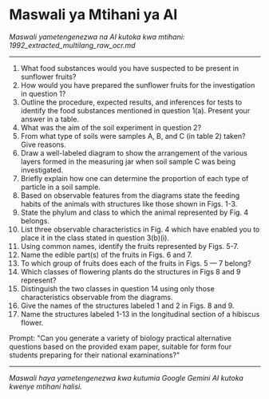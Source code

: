 # Maswali ya Mtihani ya AI
*Maswali yametengenezwa na AI kutoka kwa mtihani: 1992_extracted_multilang_raw_ocr.md*

---

1.  What food substances would you have suspected to be present in sunflower fruits?
2.  How would you have prepared the sunflower fruits for the investigation in question 1?
3.  Outline the procedure, expected results, and inferences for tests to identify the food substances mentioned in question 1(a). Present your answer in a table.
4.  What was the aim of the soil experiment in question 2?
5.  From what type of soils were samples A, B, and C (in table 2) taken? Give reasons.
6.  Draw a well-labeled diagram to show the arrangement of the various layers formed in the measuring jar when soil sample C was being investigated.
7. Briefly explain how one can determine the proportion of each type of particle in a soil sample.
8.  Based on observable features from the diagrams state the feeding habits of the animals with structures like those shown in Figs. 1-3.
9. State the phylum and class to which the animal represented by Fig. 4 belongs.
10. List three observable characteristics in Fig. 4 which have enabled you to place it in the class stated in question 3(b)(i).
11. Using common names, identify the fruits represented by Figs. 5-7.
12. Name the edible part(s) of the fruits in Figs. 6 and 7.
13. To which group of fruits does each of the fruits in Figs. 5 — 7 belong?
14. Which classes of flowering plants do the structures in Figs 8 and 9 represent?
15. Distinguish the two classes in question 14 using only those characteristics observable from the diagrams.
16. Give the names of the structures labeled 1 and 2 in Figs. 8 and 9.
17. Name the structures labeled 1-13 in the longitudinal section of a hibiscus flower.

Prompt: "Can you generate a variety of biology practical alternative questions based on the provided exam paper, suitable for form four students preparing for their national examinations?"

---
*Maswali haya yametengenezwa kwa kutumia Google Gemini AI kutoka kwenye mtihani halisi.*
